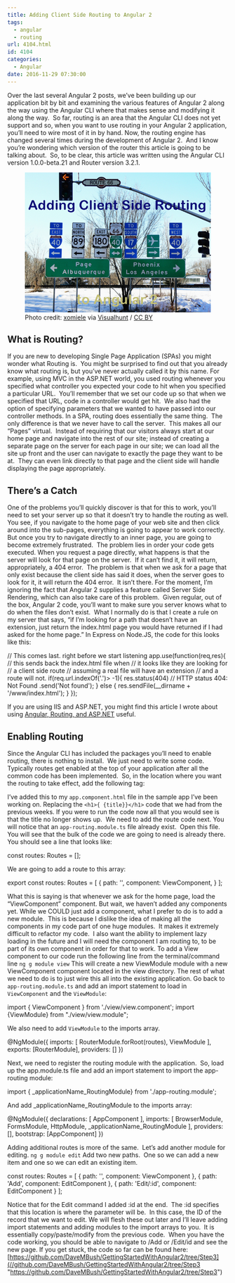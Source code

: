 ```yaml
---
title: Adding Client Side Routing to Angular 2
tags:
  - angular
  - routing
url: 4104.html
id: 4104
categories:
  - Angular
date: 2016-11-29 07:30:00
---
```


Over the last several Angular 2 posts, we’ve been building up our application bit by bit and examining the various features of Angular 2 along the way using the Angular CLI where that makes sense and modifying it along the way.  So far, routing is an area that the Angular CLI does not yet support and so, when you want to use routing in your Angular 2 application, you’ll need to wire most of it in by hand. Now, the routing engine has changed several times during the development of Angular 2.  And I know you’re wondering which version of the router this article is going to be talking about.  So, to be clear, this article was written using the Angular CLI version 1.0.0-beta.21 and Router version 3.2.1. <figure>![](/uploads/2016/11/image-4.png "Adding Client Side Routing to Angular 2")<figcaption>Photo credit: [xomiele](//www.flickr.com/photos/xomiele/6759264721/) via [Visualhunt](//visualhunt.com/photos/snow/) / [CC BY](//creativecommons.org/licenses/by/2.0/)</figcaption></figure>

<!-- more --> 

What is Routing?
----------------

If you are new to developing Single Page Application (SPAs) you might wonder what Routing is.  You might be surprised to find out that you already know what routing is, but you’ve never actually called it by this name. For example, using MVC in the ASP.NET world, you used routing whenever you specified what controller you expected your code to hit when you specified a particular URL.  You’ll remember that we set our code up so that when we specified that URL, code in a controller would get hit.  We also had the option of specifying parameters that we wanted to have passed into our controller methods. In a SPA, routing does essentially the same thing.  The only difference is that we never have to call the server.  This makes all our “Pages” virtual.  Instead of requiring that our visitors always start at our home page and navigate into the rest of our site; instead of creating a separate page on the server for each page in our site; we can load all the site up front and the user can navigate to exactly the page they want to be at.  They can even link directly to that page and the client side will handle displaying the page appropriately.

There’s a Catch
---------------

One of the problems you’ll quickly discover is that for this to work, you’ll need to set your server up so that it doesn’t try to handle the routing as well. You see, if you navigate to the home page of your web site and then click around into the sub-pages, everything is going to appear to work correctly.  But once you try to navigate directly to an inner page, you are going to become extremely frustrated.  The problem lies in order your code gets executed. When you request a page directly, what happens is that the server will look for that page on the server.  If it can’t find it, it will return, appropriately, a 404 error.  The problem is that when we ask for a page that only exist because the client side has said it does, when the server goes to look for it, it will return the 404 error.  It isn’t there. For the moment, I’m ignoring the fact that Angular 2 supplies a feature called Server Side Rendering, which can also take care of this problem.  Given regular, out of the box, Angular 2 code, you’ll want to make sure you server knows what to do when the files don’t exist.  What I normally do is that I create a rule on my server that says, “if I’m looking for a path that doesn’t have an extension, just return the index.html page you would have returned if I had asked for the home page.” In Express on Node.JS, the code for this looks like this:

// This comes last.  right before we start listening
app.use(function(req,res){
    // this sends back the index.html file when
    // it looks like they are looking for
    // a client side route
    // assuming a real file will have an extension
    // and a route will not.
    if(req.url.indexOf('.')\> -1){
        res.status(404)        // HTTP status 404: Not Found
            .send('Not found');
    }
    else {
        res.sendFile(__dirname + '/www/index.html');
    }
});

If you are using IIS and ASP.NET, you might find this article I wrote about using [Angular, Routing, and ASP.NET](/asp-net-angular-js-html5mode/) useful.

Enabling Routing
----------------

Since the Angular CLI has included the packages you’ll need to enable routing, there is nothing to install.  We just need to write some code. Typically routes get enabled at the top of your application after all the common code has been implemented.  So, in the location where you want the routing to take effect, add the following tag:

<router-outlet></router-outlet>

I’ve added this to my `app.component.html` file in the sample app I’ve been working on. Replacing the `<h1>{ {title}}</h1>` code that we had from the previous weeks. If you were to run the code now all that you would see is that the title no longer shows up.  We need to add the route code next. You will notice that an `app-routing.module.ts` file already exist.  Open this file.  You will see that the bulk of the code we are going to need is already there. You should see a line that looks like:

const routes: Routes = \[\];

We are going to add a route to this array:

export const routes: Routes = \[
        {
            path: '',
            component: ViewComponent,
        }
\];

What this is saying is that whenever we ask for the home page, load the “ViewComponent” component. But wait, we haven’t added any components yet. While we COULD just add a component, what I prefer to do is to add a new module.  This is because I dislike the idea of making all the components in my code part of one huge modules.  It makes it extremely difficult to refactor my code.  I also want the ability to implement lazy loading in the future and I will need the component I am routing to, to be part of its own component in order for that to work. To add a View component to our code run the following line from the terminal/command line `ng g module view` This will create a new ViewModule module with a new ViewComponent component located in the view directory. The rest of what we need to do is to just wire this all into the existing application. Go back to `app-routing.module.ts` and add an import statement to load in `ViewComponent` and the `ViewModule`:

import { ViewComponent } from './view/view.component';
import {ViewModule} from "./view/view.module";

We also need to add `ViewModule` to the imports array.

@NgModule({
  imports: \[
    RouterModule.forRoot(routes),
    ViewModule
  \],
  exports: \[RouterModule\],
  providers: \[\]
})

Next, we need to register the routing module with the application.  So, load up the app.module.ts file and add an import statement to import the app-routing module:

import { _applicationName_RoutingModule} from './app-routing.module';

And add _applicationName_RoutingModule to the imports array:

@NgModule({
  declarations: \[
    AppComponent
  \],
  imports: \[
    BrowserModule,
    FormsModule,
    HttpModule,
    _applicationName_RoutingModule
  \],
  providers: \[\],
  bootstrap: \[AppComponent\]
})

Adding additional routes is more of the same.  Let’s add another module for editing. `ng g module edit` Add two new paths.  One so we can add a new item and one so we can edit an existing item.

const routes: Routes = \[
  { path: '',
    component: ViewComponent
  },
  { path: 'Add',
    component: EditComponent
  },
  { path: 'Edit/:id',
    component: EditComponent
  }
\];

Notice that for the Edit command I added :id at the end.  The :id specifies that this location is where the parameter will be.  In this case, the ID of the record that we want to edit. We will flesh these out later and I’ll leave adding import statements and adding modules to the import arrays to you.  It is essentially copy/paste/modify from the previous code.  When you have the code working, you should be able to navigate to /Add or /Edit/id and see the new page. If you get stuck, the code so far can be found here: [https://github.com/DaveMBush/GettingStartedWithAngular2/tree/Step3](//github.com/DaveMBush/GettingStartedWithAngular2/tree/Step3 "https://github.com/DaveMBush/GettingStartedWithAngular2/tree/Step3")
